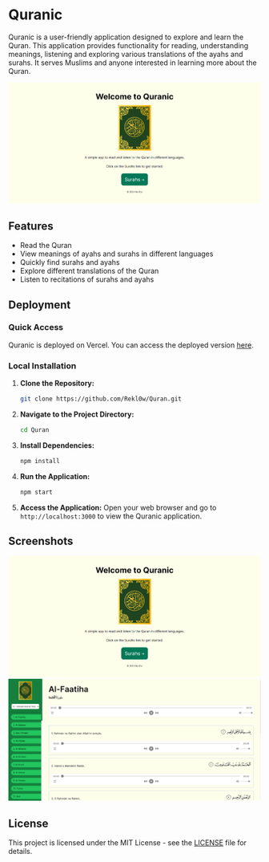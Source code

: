 # Quranic

Quranic is a user-friendly application designed to explore and learn the Quran. This application provides functionality for reading, understanding meanings, listening and exploring various translations of the ayahs and surahs. It serves Muslims and anyone interested in learning more about the Quran.

![Quranic](./img/home.png)

## Features

- Read the Quran
- View meanings of ayahs and surahs in different languages
- Quickly find surahs and ayahs
- Explore different translations of the Quran
- Listen to recitations of surahs and ayahs

## Deployment

### Quick Access

Quranic is deployed on Vercel. You can access the deployed version [here](https://quran-gules-six.vercel.app).

### Local Installation

1. **Clone the Repository:**

   ```bash
   git clone https://github.com/Rekl0w/Quran.git
   ```

2. **Navigate to the Project Directory:**

   ```bash
   cd Quran
   ```

3. **Install Dependencies:**

   ```bash
   npm install
   ```

4. **Run the Application:**

   ```bash
   npm start
   ```

5. **Access the Application:**
   Open your web browser and go to `http://localhost:3000` to view the Quranic application.

## Screenshots

![Screenshot 1](./img/home.png)
![Screenshot 2](./img/surahs.png)

## License

This project is licensed under the MIT License - see the [LICENSE](LICENSE) file for details.
